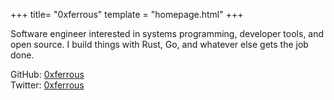 +++
title= "0xferrous"
template = "homepage.html"
+++

Software engineer interested in systems programming, developer tools, and open source. I build things with Rust, Go, and whatever else gets the job done.

GitHub: [0xferrous](https://github.com/0xferrous)<br/>
Twitter: [0xferrous](https://twitter.com/0xferrous)
